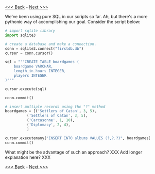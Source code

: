 [<<< Back](3-insertdata.md) - [Next >>>](4-updatefield.md)

We've been using pure SQL in our scripts so far. Ah, but there's a more pythonic way of accomplishing our goal. Consider the script below:

```python
# import sqlite library
import sqlite3

# create a database and make a connection.
conn = sqlite3.connect("firstdb.db")
cursor = conn.cursor()

sql = """CREATE TABLE boardgames (
    boardgame VARCHAR,
    length_in_hours INTEGER,
    players INTEGER
)"""

cursor.execute(sql)

conn.commit()

# insert multiple records using the "?" method
boardgames = [('Settlers of Catan', 3, 5),
          ('Settlers of Catan', 3, 5),
          ('Carcasonne', 1, 10),
          ('Diplomacy', 2, 4),
          ]

cursor.executemany("INSERT INTO albums VALUES (?,?,?)", boardgames)
conn.commit()
```

What might be the advantage of such an approach? XXX Add longer explanation here? XXX

[<<< Back](3-insertdata.md) - [Next >>>](4-updatefield.md)
